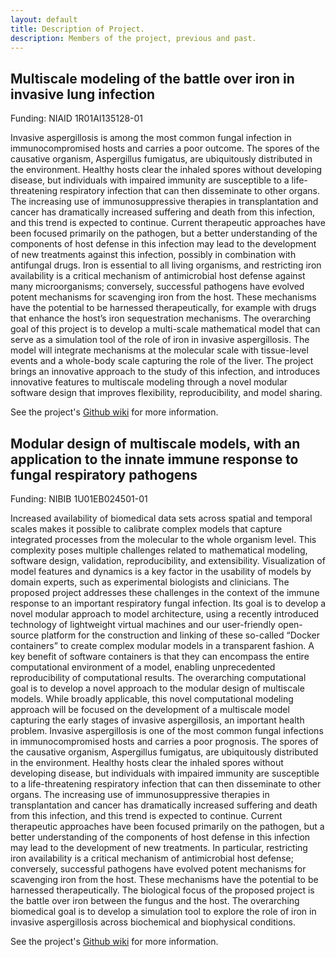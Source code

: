 ```yaml
---
layout: default
title: Description of Project.
description: Members of the project, previous and past.
---
```


## __Multiscale modeling of the battle over iron in invasive lung infection__  
Funding: NIAID 1R01AI135128-01

Invasive aspergillosis is among the most common fungal infection in immunocompromised hosts and carries a poor outcome. The spores of the causative organism, Aspergillus fumigatus, are ubiquitously distributed in the environment. Healthy hosts clear the inhaled spores without developing disease, but individuals with impaired immunity are susceptible to a life-threatening respiratory infection that can then disseminate to other organs. The increasing use of immunosuppressive therapies in transplantation and cancer has dramatically increased suffering and death from this infection, and this trend is expected to continue. Current therapeutic approaches have been focused primarily on the pathogen, but a better understanding of the components of host defense in this infection may lead to the development of new treatments against this infection, possibly in combination with  antifungal  drugs.  Iron  is  essential  to  all  living  organisms,  and  restricting  iron  availability  is  a  critical mechanism of antimicrobial  host defense against many microorganisms; conversely, successful pathogens have evolved potent mechanisms for scavenging iron from the host. These mechanisms have the potential to be harnessed therapeutically, for example with drugs that enhance the host’s iron sequestration mechanisms. The  overarching  goal  of  this  project  is  to  develop  a  multi-scale  mathematical  model  that  can  serve  as  a simulation  tool  of  the  role  of  iron  in  invasive  aspergillosis.  The  model  will  integrate  mechanisms  at  the molecular scale with tissue-level events and a whole-body scale capturing the role of the liver. The project brings an innovative approach to the study of this infection, and introduces innovative features to multiscale modeling through a novel modular software design that improves flexibility, reproducibility, and model sharing.

See the project's [Github wiki](https://github.com/LungFungalGrowth/afumigattus/wiki) for     more information.
## __Modular design of multiscale models, with an application to the innate immune response to fungal respiratory pathogens__  
Funding: NIBIB 1U01EB024501-01 

Increased availability of biomedical data sets across spatial and temporal scales makes it  possible  to  calibrate  complex  models  that  capture  integrated  processes  from  the  molecular  to  the  whole  organism  level.  This  complexity  poses  multiple  challenges  related  to  mathematical  modeling,  software  design,  validation,  reproducibility,  and  extensibility. Visualization of model features and dynamics is a key factor in the usability of  models  by  domain  experts,  such  as  experimental  biologists  and  clinicians.  The  proposed project addresses these challenges in the context of the immune response to an  important  respiratory  fungal  infection.  Its  goal  is  to  develop  a  novel  modular  approach  to  model  architecture,  using  a  recently  introduced  technology  of  lightweight  virtual  machines  and  our  user-friendly  open-source  platform  for  the  construction  and  linking  of  these  so-called  “Docker  containers”  to  create  complex  modular  models  in  a  transparent  fashion.  A  key  benefit  of  software  containers  is  that  they  can  encompass  the    entire    computational    environment    of    a    model,    enabling    unprecedented    reproducibility  of  computational  results.  The  overarching  computational  goal  is  to  develop  a  novel  approach  to  the  modular  design  of  multiscale  models.  While  broadly  applicable,   this   novel   computational   modeling   approach   will   be   focused   on   the   development of a multiscale model capturing the early stages of invasive aspergillosis, an  important  health  problem.  Invasive  aspergillosis  is  one  of  the  most  common  fungal  infections  in  immunocompromised  hosts  and  carries  a  poor  prognosis.  The  spores  of  the  causative  organism,  Aspergillus  fumigatus,  are  ubiquitously  distributed  in  the  environment.  Healthy  hosts  clear  the  inhaled  spores  without  developing  disease,  but  individuals  with  impaired  immunity  are  susceptible  to  a  life-threatening  respiratory  infection   that   can   then   disseminate   to   other   organs.   The   increasing   use   of   immunosuppressive therapies in transplantation and cancer has dramatically increased suffering  and  death  from  this  infection,  and  this  trend  is  expected  to  continue.  Current  therapeutic  approaches  have  been  focused  primarily  on  the  pathogen,  but  a  better  understanding  of  the  components  of  host  defense  in  this  infection  may  lead  to  the  development  of  new  treatments.  In  particular,  restricting  iron  availability  is  a  critical  mechanism  of  antimicrobial  host  defense;  conversely,  successful  pathogens  have  evolved potent mechanisms for scavenging iron from the host. These mechanisms have the  potential  to  be  harnessed  therapeutically.  The  biological  focus  of  the  proposed  project  is  the  battle  over  iron  between  the  fungus  and  the  host.  The  overarching  biomedical  goal  is  to  develop  a  simulation  tool  to  explore  the  role  of  iron  in  invasive  aspergillosis across biochemical and biophysical conditions.

See the project's [Github wiki](https://github.com/LungFungalGrowth/invasive-aspergillosis/wiki) for more information. 
